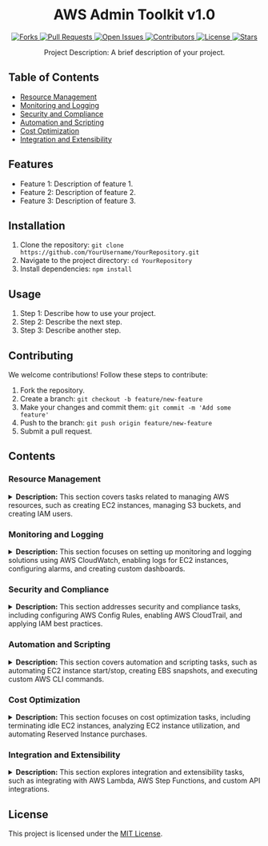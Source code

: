 <h1 align="center">AWS Admin Toolkit v1.0</h1>

<p align="center">
  <a href="https://github.com/Flynchd/aws-admin-toolkit-v1/network/members">
    <img src="https://img.shields.io/github/forks/Flynchd/aws-admin-toolkit-v1.svg?style=social" alt="Forks">
  </a>
  <a href="https://github.com/Flynchd/aws-admin-toolkit-v1/pulls">
    <img src="https://img.shields.io/github/issues-pr/Flynchd/aws-admin-toolkit-v1.svg?style=social" alt="Pull Requests">
  </a>
  <a href="https://github.com/Flynchd/aws-admin-toolkit-v1/issues">
    <img src="https://img.shields.io/github/issues/Flynchd/aws-admin-toolkit-v1.svg?style=social" alt="Open Issues">
  </a>
  <a href="https://github.com/Flynchd/aws-admin-toolkit-v1/graphs/contributors">
    <img src="https://img.shields.io/github/contributors/Flynchd/aws-admin-toolkit-v1.svg?style=plastic" alt="Contributors">
  </a>
  <a href="https://github.com/Flynchd/aws-admin-toolkit-v1/blob/master/LICENSE">
    <img src="https://img.shields.io/github/license/Flynchd/aws-admin-toolkit-v1.svg?style=plastic" alt="License">
  </a>
  <a href="https://github.com/Flynchd/aws-admin-toolkit-v1/stargazers">
    <img src="https://img.shields.io/github/stars/Flynchd/aws-admin-toolkit-v1.svg?style=plastic" alt="Stars">
  </a>
</p>

<p align="center">
  Project Description: A brief description of your project.
</p>

## Table of Contents

- [Resource Management](#resource-management)
- [Monitoring and Logging](#monitoring-and-logging)
- [Security and Compliance](#security-and-compliance)
- [Automation and Scripting](#automation-and-scripting)
- [Cost Optimization](#cost-optimization)
- [Integration and Extensibility](#integration-and-extensibility)


## Features

- Feature 1: Description of feature 1.
- Feature 2: Description of feature 2.
- Feature 3: Description of feature 3.

## Installation

1. Clone the repository: `git clone https://github.com/YourUsername/YourRepository.git`
2. Navigate to the project directory: `cd YourRepository`
3. Install dependencies: `npm install`

## Usage

1. Step 1: Describe how to use your project.
2. Step 2: Describe the next step.
3. Step 3: Describe another step.

## Contributing

We welcome contributions! Follow these steps to contribute:

1. Fork the repository.
2. Create a branch: `git checkout -b feature/new-feature`
3. Make your changes and commit them: `git commit -m 'Add some feature'`
4. Push to the branch: `git push origin feature/new-feature`
5. Submit a pull request.

## Contents

### Resource Management
<details>
  <summary><strong>Description:</strong> This section covers tasks related to managing AWS resources, such as creating EC2 instances, managing S3 buckets, and creating IAM users.</summary>
  
  <p>This section provides scripts and tools for efficient resource management on AWS. It includes automation tasks to provision and manage EC2 instances, tools to manage S3 buckets, and scripts to create and manage IAM users and permissions.</p>
  
  <!-- Content for Resource Management -->
  
</details>

### Monitoring and Logging
<details>
  <summary><strong>Description:</strong> This section focuses on setting up monitoring and logging solutions using AWS CloudWatch, enabling logs for EC2 instances, configuring alarms, and creating custom dashboards.</summary>
  
  <p>In this section, you'll find scripts and guidelines to implement effective monitoring and logging practices on AWS. It covers tasks such as enabling CloudWatch Logs for EC2 instances, configuring alarms for critical metrics, and creating custom dashboards for visualizing important metrics.</p>
  
  <!-- Content for Monitoring and Logging -->
  
</details>

### Security and Compliance
<details>
  <summary><strong>Description:</strong> This section addresses security and compliance tasks, including configuring AWS Config Rules, enabling AWS CloudTrail, and applying IAM best practices.</summary>
  
  <p>This section focuses on security and compliance best practices for your AWS environment. It provides scripts and resources for configuring AWS Config Rules to enforce security policies, enabling AWS CloudTrail for audit logs, and implementing IAM best practices for secure access management.</p>
  
  <!-- Content for Security and Compliance -->
  
</details>

### Automation and Scripting
<details>
  <summary><strong>Description:</strong> This section covers automation and scripting tasks, such as automating EC2 instance start/stop, creating EBS snapshots, and executing custom AWS CLI commands.</summary>
  
  <p>In this section, you'll find automation scripts and tools to streamline common administrative tasks on AWS. It includes scripts for automating EC2 instance start/stop schedules, creating EBS snapshots for backups, and executing custom AWS CLI commands for advanced automation and scripting requirements.</p>
  
  <!-- Content for Automation and Scripting -->
  
</details>

### Cost Optimization
<details>
  <summary><strong>Description:</strong> This section focuses on cost optimization tasks, including terminating idle EC2 instances, analyzing EC2 instance utilization, and automating Reserved Instance purchases.</summary>
  
  <p>This section provides cost optimization techniques and tools to optimize your AWS infrastructure expenses. It includes scripts for identifying and terminating idle EC2 instances, analyzing EC2 instance utilization for rightsizing, and automating the purchase of Reserved Instances for cost savings.</p>
  
  <!-- Content for Cost Optimization -->
  
</details>

### Integration and Extensibility
<details>
  <summary><strong>Description:</strong> This section explores integration and extensibility tasks, such as integrating with AWS Lambda, AWS Step Functions, and custom API integrations.</summary>
  
  <p>In this section, you'll find resources and examples for integrating your admin toolkit with various AWS services. It covers topics such as integrating with AWS Lambda for serverless automation, leveraging AWS Step Functions for workflow orchestration, and creating custom API integrations to extend the functionality of your admin toolkit.</p>
  
  <!-- Content for Integration and Extensibility -->
  
</details>



## License

This project is licensed under the [MIT License](https://github.com/Flynchd/aws-admin-toolkit-v1/blob/master/LICENSE).
